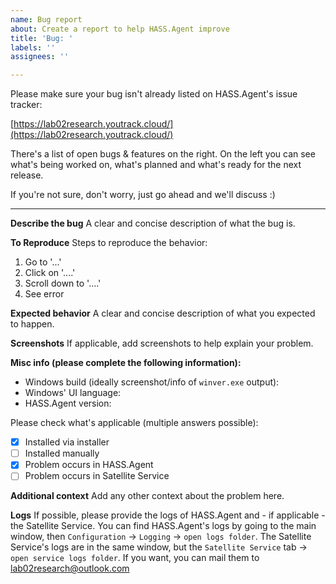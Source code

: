 ```yaml
---
name: Bug report
about: Create a report to help HASS.Agent improve
title: 'Bug: '
labels: ''
assignees: ''

---
```


Please make sure your bug isn't already listed on HASS.Agent's issue tracker:

[https://lab02research.youtrack.cloud/](https://lab02research.youtrack.cloud/)

There's a list of open bugs & features on the right. On the left you can see what's being worked on, what's planned and what's ready for the next release.

If you're not sure, don't worry, just go ahead and we'll discuss :)

----

**Describe the bug**
A clear and concise description of what the bug is.

**To Reproduce**
Steps to reproduce the behavior:
1. Go to '...'
2. Click on '....'
3. Scroll down to '....'
4. See error

**Expected behavior**
A clear and concise description of what you expected to happen.

**Screenshots**
If applicable, add screenshots to help explain your problem.

**Misc info (please complete the following information):**
 - Windows build (ideally screenshot/info of `winver.exe` output): 
 - Windows' UI language: 
 - HASS.Agent version: 

Please check what's applicable (multiple answers possible):

 - [x] Installed via installer
 - [ ] Installed manually
 - [x] Problem occurs in HASS.Agent
 - [ ] Problem occurs in Satellite Service

**Additional context**
Add any other context about the problem here.

**Logs**
If possible, please provide the logs of HASS.Agent and - if applicable - the Satellite Service. You can find HASS.Agent's logs by going to the main window, then `Configuration` -> `Logging` -> `open logs folder`. The Satellite Service's logs are in the same window, but the `Satellite Service` tab -> `open service logs folder`. If you want, you can mail them to lab02research@outlook.com
